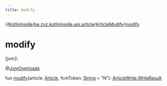 ```yaml
---
title: modify
---
```

//[KotlinInside](../../../index.html)/[be.zvz.kotlininside.api.article](../index.html)/[ArticleModify](index.html)/[modify](modify.html)



# modify



[jvm]\




@[JvmOverloads](https://kotlinlang.org/api/latest/jvm/stdlib/kotlin.jvm/-jvm-overloads/index.html)



fun [modify](modify.html)(article: [Article](../../be.zvz.kotlininside.api.type/-article/index.html), fcmToken: [String](https://kotlinlang.org/api/latest/jvm/stdlib/kotlin/-string/index.html) = &quot;N&quot;): [ArticleWrite.WriteResult](../-article-write/-write-result/index.html)





